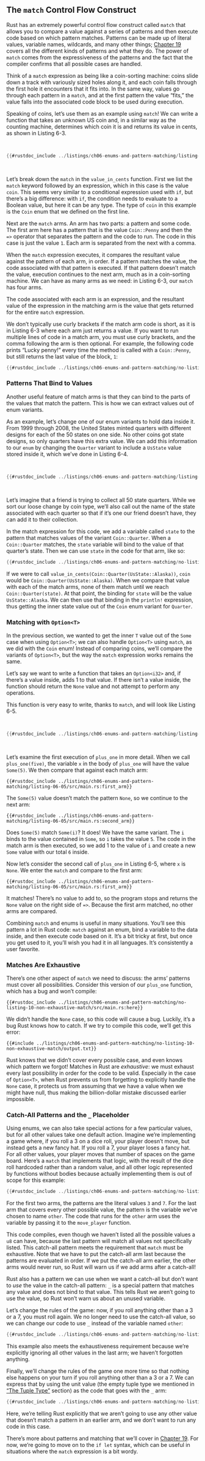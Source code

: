 <!-- Old heading. Do not remove or links may break. -->

<a id="the-match-control-flow-operator"></a>

## The `match` Control Flow Construct

Rust has an extremely powerful control flow construct called `match` that
allows you to compare a value against a series of patterns and then execute
code based on which pattern matches. Patterns can be made up of literal values,
variable names, wildcards, and many other things; [Chapter
19][ch19-00-patterns]<!-- ignore --> covers all the different kinds of patterns
and what they do. The power of `match` comes from the expressiveness of the
patterns and the fact that the compiler confirms that all possible cases are
handled.

Think of a `match` expression as being like a coin-sorting machine: coins slide
down a track with variously sized holes along it, and each coin falls through
the first hole it encounters that it fits into. In the same way, values go
through each pattern in a `match`, and at the first pattern the value “fits,”
the value falls into the associated code block to be used during execution.

Speaking of coins, let’s use them as an example using `match`! We can write a
function that takes an unknown US coin and, in a similar way as the counting
machine, determines which coin it is and returns its value in cents, as shown
in Listing 6-3.

<Listing number="6-3" caption="An enum and a `match` expression that has the variants of the enum as its patterns">

```rust
{{#rustdoc_include ../listings/ch06-enums-and-pattern-matching/listing-06-03/src/main.rs:here}}
```

</Listing>

Let’s break down the `match` in the `value_in_cents` function. First we list
the `match` keyword followed by an expression, which in this case is the value
`coin`. This seems very similar to a conditional expression used with `if`, but
there’s a big difference: with `if`, the condition needs to evaluate to a
Boolean value, but here it can be any type. The type of `coin` in this example
is the `Coin` enum that we defined on the first line.

Next are the `match` arms. An arm has two parts: a pattern and some code. The
first arm here has a pattern that is the value `Coin::Penny` and then the `=>`
operator that separates the pattern and the code to run. The code in this case
is just the value `1`. Each arm is separated from the next with a comma.

When the `match` expression executes, it compares the resultant value against
the pattern of each arm, in order. If a pattern matches the value, the code
associated with that pattern is executed. If that pattern doesn’t match the
value, execution continues to the next arm, much as in a coin-sorting machine.
We can have as many arms as we need: in Listing 6-3, our `match` has four arms.

The code associated with each arm is an expression, and the resultant value of
the expression in the matching arm is the value that gets returned for the
entire `match` expression.

We don’t typically use curly brackets if the match arm code is short, as it is
in Listing 6-3 where each arm just returns a value. If you want to run multiple
lines of code in a match arm, you must use curly brackets, and the comma
following the arm is then optional. For example, the following code prints
“Lucky penny!” every time the method is called with a `Coin::Penny`, but still
returns the last value of the block, `1`:

```rust
{{#rustdoc_include ../listings/ch06-enums-and-pattern-matching/no-listing-08-match-arm-multiple-lines/src/main.rs:here}}
```

### Patterns That Bind to Values

Another useful feature of match arms is that they can bind to the parts of the
values that match the pattern. This is how we can extract values out of enum
variants.

As an example, let’s change one of our enum variants to hold data inside it.
From 1999 through 2008, the United States minted quarters with different
designs for each of the 50 states on one side. No other coins got state
designs, so only quarters have this extra value. We can add this information to
our `enum` by changing the `Quarter` variant to include a `UsState` value
stored inside it, which we’ve done in Listing 6-4.

<Listing number="6-4" caption="A `Coin` enum in which the `Quarter` variant also holds a `UsState` value">

```rust
{{#rustdoc_include ../listings/ch06-enums-and-pattern-matching/listing-06-04/src/main.rs:here}}
```

</Listing>

Let’s imagine that a friend is trying to collect all 50 state quarters. While
we sort our loose change by coin type, we’ll also call out the name of the
state associated with each quarter so that if it’s one our friend doesn’t have,
they can add it to their collection.

In the match expression for this code, we add a variable called `state` to the
pattern that matches values of the variant `Coin::Quarter`. When a
`Coin::Quarter` matches, the `state` variable will bind to the value of that
quarter’s state. Then we can use `state` in the code for that arm, like so:

```rust
{{#rustdoc_include ../listings/ch06-enums-and-pattern-matching/no-listing-09-variable-in-pattern/src/main.rs:here}}
```

If we were to call `value_in_cents(Coin::Quarter(UsState::Alaska))`, `coin`
would be `Coin::Quarter(UsState::Alaska)`. When we compare that value with each
of the match arms, none of them match until we reach `Coin::Quarter(state)`. At
that point, the binding for `state` will be the value `UsState::Alaska`. We can
then use that binding in the `println!` expression, thus getting the inner
state value out of the `Coin` enum variant for `Quarter`.

### Matching with `Option<T>`

In the previous section, we wanted to get the inner `T` value out of the `Some`
case when using `Option<T>`; we can also handle `Option<T>` using `match`, as
we did with the `Coin` enum! Instead of comparing coins, we’ll compare the
variants of `Option<T>`, but the way the `match` expression works remains the
same.

Let’s say we want to write a function that takes an `Option<i32>` and, if
there’s a value inside, adds 1 to that value. If there isn’t a value inside,
the function should return the `None` value and not attempt to perform any
operations.

This function is very easy to write, thanks to `match`, and will look like
Listing 6-5.

<Listing number="6-5" caption="A function that uses a `match` expression on an `Option<i32>`">

```rust
{{#rustdoc_include ../listings/ch06-enums-and-pattern-matching/listing-06-05/src/main.rs:here}}
```

</Listing>

Let’s examine the first execution of `plus_one` in more detail. When we call
`plus_one(five)`, the variable `x` in the body of `plus_one` will have the
value `Some(5)`. We then compare that against each match arm:

```rust,ignore
{{#rustdoc_include ../listings/ch06-enums-and-pattern-matching/listing-06-05/src/main.rs:first_arm}}
```

The `Some(5)` value doesn’t match the pattern `None`, so we continue to the
next arm:

```rust,ignore
{{#rustdoc_include ../listings/ch06-enums-and-pattern-matching/listing-06-05/src/main.rs:second_arm}}
```

Does `Some(5)` match `Some(i)`? It does! We have the same variant. The `i`
binds to the value contained in `Some`, so `i` takes the value `5`. The code in
the match arm is then executed, so we add 1 to the value of `i` and create a
new `Some` value with our total `6` inside.

Now let’s consider the second call of `plus_one` in Listing 6-5, where `x` is
`None`. We enter the `match` and compare to the first arm:

```rust,ignore
{{#rustdoc_include ../listings/ch06-enums-and-pattern-matching/listing-06-05/src/main.rs:first_arm}}
```

It matches! There’s no value to add to, so the program stops and returns the
`None` value on the right side of `=>`. Because the first arm matched, no other
arms are compared.

Combining `match` and enums is useful in many situations. You’ll see this
pattern a lot in Rust code: `match` against an enum, bind a variable to the
data inside, and then execute code based on it. It’s a bit tricky at first, but
once you get used to it, you’ll wish you had it in all languages. It’s
consistently a user favorite.

### Matches Are Exhaustive

There’s one other aspect of `match` we need to discuss: the arms’ patterns must
cover all possibilities. Consider this version of our `plus_one` function,
which has a bug and won’t compile:

```rust,ignore,does_not_compile
{{#rustdoc_include ../listings/ch06-enums-and-pattern-matching/no-listing-10-non-exhaustive-match/src/main.rs:here}}
```

We didn’t handle the `None` case, so this code will cause a bug. Luckily, it’s
a bug Rust knows how to catch. If we try to compile this code, we’ll get this
error:

```console
{{#include ../listings/ch06-enums-and-pattern-matching/no-listing-10-non-exhaustive-match/output.txt}}
```

Rust knows that we didn’t cover every possible case, and even knows which
pattern we forgot! Matches in Rust are _exhaustive_: we must exhaust every last
possibility in order for the code to be valid. Especially in the case of
`Option<T>`, when Rust prevents us from forgetting to explicitly handle the
`None` case, it protects us from assuming that we have a value when we might
have null, thus making the billion-dollar mistake discussed earlier impossible.

### Catch-All Patterns and the `_` Placeholder

Using enums, we can also take special actions for a few particular values, but
for all other values take one default action. Imagine we’re implementing a game
where, if you roll a 3 on a dice roll, your player doesn’t move, but instead
gets a new fancy hat. If you roll a 7, your player loses a fancy hat. For all
other values, your player moves that number of spaces on the game board. Here’s
a `match` that implements that logic, with the result of the dice roll
hardcoded rather than a random value, and all other logic represented by
functions without bodies because actually implementing them is out of scope for
this example:

```rust
{{#rustdoc_include ../listings/ch06-enums-and-pattern-matching/no-listing-15-binding-catchall/src/main.rs:here}}
```

For the first two arms, the patterns are the literal values `3` and `7`. For
the last arm that covers every other possible value, the pattern is the
variable we’ve chosen to name `other`. The code that runs for the `other` arm
uses the variable by passing it to the `move_player` function.

This code compiles, even though we haven’t listed all the possible values a
`u8` can have, because the last pattern will match all values not specifically
listed. This catch-all pattern meets the requirement that `match` must be
exhaustive. Note that we have to put the catch-all arm last because the
patterns are evaluated in order. If we put the catch-all arm earlier, the other
arms would never run, so Rust will warn us if we add arms after a catch-all!

Rust also has a pattern we can use when we want a catch-all but don’t want to
_use_ the value in the catch-all pattern: `_` is a special pattern that matches
any value and does not bind to that value. This tells Rust we aren’t going to
use the value, so Rust won’t warn us about an unused variable.

Let’s change the rules of the game: now, if you roll anything other than a 3 or
a 7, you must roll again. We no longer need to use the catch-all value, so we
can change our code to use `_` instead of the variable named `other`:

```rust
{{#rustdoc_include ../listings/ch06-enums-and-pattern-matching/no-listing-16-underscore-catchall/src/main.rs:here}}
```

This example also meets the exhaustiveness requirement because we’re explicitly
ignoring all other values in the last arm; we haven’t forgotten anything.

Finally, we’ll change the rules of the game one more time so that nothing else
happens on your turn if you roll anything other than a 3 or a 7. We can express
that by using the unit value (the empty tuple type we mentioned in [“The Tuple
Type”][tuples]<!-- ignore --> section) as the code that goes with the `_` arm:

```rust
{{#rustdoc_include ../listings/ch06-enums-and-pattern-matching/no-listing-17-underscore-unit/src/main.rs:here}}
```

Here, we’re telling Rust explicitly that we aren’t going to use any other value
that doesn’t match a pattern in an earlier arm, and we don’t want to run any
code in this case.

There’s more about patterns and matching that we’ll cover in [Chapter
19][ch19-00-patterns]<!-- ignore -->. For now, we’re going to move on to the
`if let` syntax, which can be useful in situations where the `match` expression
is a bit wordy.

[tuples]: ch03-02-data-types.html#type-tupla
[ch19-00-patterns]: ch19-00-patterns.html
